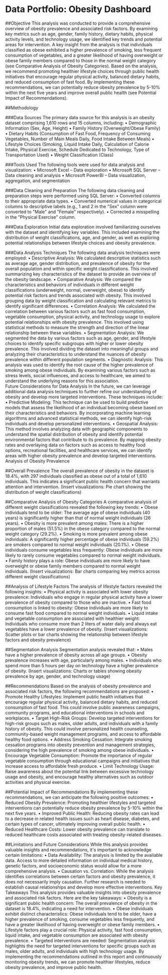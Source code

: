 # Data Portfolio: Obesity Dashboard

##Objective
This analysis was conducted to provide a comprehensive overview of obesity prevalence and associated risk factors. By examining key metrics such as age, gender, family history, dietary habits, physical activity levels, and technology usage, we identified key trends and potential areas for intervention. A key insight from the analysis is that individuals classified as obese exhibited a higher prevalence of smoking, less frequent consumption of vegetables, and a greater likelihood of having overweight or obese family members compared to those in the normal weight category (see Comparative Analysis of Obesity Categories). Based on the analysis, we recommend promoting healthier lifestyle choices through public health initiatives that encourage regular physical activity, balanced dietary habits, and reduced consumption of fast food. By implementing these recommendations, we can potentially reduce obesity prevalence by 5-10% within the next five years and improve overall public health (see Potential Impact of Recommendations).   

##Methodology

###Data Sources
The primary data source for this analysis is an obesity dataset comprising 1,610 rows and 15 columns, including:
•	Demographic Information (Sex, Age, Height)
•	Family History (Overweight/Obese Family)
•	Dietary Habits (Consumption of Fast Food, Frequency of Consuming Vegetables, Number of Main Meals Daily, Food Intake Between Meals)
•	Lifestyle Choices (Smoking, Liquid Intake Daily, Calculation of Calorie Intake, Physical Exercise, Schedule Dedicated to Technology, Type of Transportation Used)
•	Weight Classification (Class)

###Tools Used
The following tools were used for data analysis and visualization:
•	Microsoft Excel – Data exploration
•	Microsoft SQL Server – Data cleaning and analysis
•	Microsoft PowerBI – Data visualization, aggregation, and segmentation

###Data Cleaning and Preparation
The following data cleaning and preparation steps were performed using SQL Server:
•	Converted columns to their appropriate data types.
•	Converted numerical values in categorical columns to descriptive labels (e.g., 1 and 2 in the "Sex" column were converted to "Male" and "Female" respectively).
•	Corrected a misspelling in the "Physical Exercise" column.

###Data Exploration
Initial data exploration involved familiarizing ourselves with the dataset and identifying key variables. This included examining the distribution of weight classifications, age, and gender, as well as exploring potential relationships between lifestyle choices and obesity prevalence.

###Data Analysis Techniques
The following data analysis techniques were employed:
•	Descriptive Analysis: We calculated descriptive statistics such as average age, gender distribution, and prevalence of obesity for the overall population and within specific weight classifications. This involved summarizing key characteristics of the dataset to provide an overview of the obesity landscape.
•	Comparative Analysis: We compared the characteristics and behaviors of individuals in different weight classifications (underweight, normal, overweight, obese) to identify potential risk factors and trends associated with obesity. This involved grouping data by weight classification and calculating relevant metrics to identify significant differences.
•	Correlation Analysis: We calculated the correlation between various factors such as fast food consumption, vegetable consumption, physical activity, and technology usage to explore potential relationships with obesity prevalence. This involved using statistical methods to measure the strength and direction of the linear relationship between these variables.
•	Segmentation Analysis: We segmented the data by various factors such as age, gender, and lifestyle choices to identify specific subgroups with higher or lower obesity prevalence. This involved dividing the dataset into meaningful groups and analyzing their characteristics to understand the nuances of obesity prevalence within different population segments.
•	Diagnostic Analysis: This analysis was used to identify the root cause of the higher prevalence of smoking among obese individuals. By examining various factors such as stress levels, social influences, and access to healthcare, we aimed to understand the underlying reasons for this association.   
Future Considerations for Data Analysis
In the future, we can leverage additional data analysis techniques to further refine our understanding of obesity and develop more targeted interventions. These techniques include:
•	Predictive Modeling: This technique can be used to build predictive models that assess the likelihood of an individual becoming obese based on their characteristics and behaviors. By incorporating machine learning algorithms and advanced statistical methods, we can identify high-risk individuals and develop personalized interventions.
•	Geospatial Analysis: This method involves analyzing data with geographic components to understand the spatial distribution of obesity and identify potential environmental factors that contribute to its prevalence. By mapping obesity rates and overlaying data on factors such as access to healthy food options, recreational facilities, and healthcare services, we can identify areas with higher obesity prevalence and develop targeted interventions.
Analysis of Obesity Prevalence

##Overall Prevalence
The overall prevalence of obesity in the dataset is 18.4%, with 297 individuals classified as obese out of a total of 1,610 individuals. This indicates a significant public health concern that warrants attention and intervention.
(Insert visualizations: Pie chart showing the distribution of weight classifications)

##Comparative Analysis of Obesity Categories
A comparative analysis of different weight classifications revealed the following key trends:
•	Obese individuals tend to be older: The average age of obese individuals (40 years) is significantly higher than that of normal weight individuals (26 years).
•	Obesity is more prevalent among males: There is a higher proportion of males (51.5%) in the obese category compared to the normal weight category (29.2%).
•	Smoking is more prevalent among obese individuals: A significantly higher percentage of obese individuals (59.2%) are smokers compared to normal weight individuals (20.1%).
•	Obese individuals consume vegetables less frequently: Obese individuals are more likely to rarely consume vegetables compared to normal weight individuals.
•	Family history plays a role: Obese individuals are more likely to have overweight or obese family members compared to normal weight individuals.
(Insert visualizations: Bar charts comparing key metrics across different weight classifications)

##Analysis of Lifestyle Factors
The analysis of lifestyle factors revealed the following insights:
•	Physical activity is associated with lower obesity prevalence: Individuals who engage in regular physical activity have a lower prevalence of obesity compared to those who are inactive.
•	Fast food consumption is linked to obesity: Obese individuals are more likely to consume fast food compared to normal weight individuals.
•	Liquid intake and vegetable consumption are associated with healthier weight: Individuals who consume more than 2 liters of water daily and always eat vegetables have a lower prevalence of obesity.
(Insert visualizations: Scatter plots or bar charts showing the relationship between lifestyle factors and obesity prevalence)

##Segmentation Analysis
Segmentation analysis revealed that:
•	Males have a higher prevalence of obesity across all age groups.
•	Obesity prevalence increases with age, particularly among males.
•	Individuals who spend more than 5 hours per day on technology have a higher prevalence of obesity.
(Insert visualizations: Charts or tables showing obesity prevalence by age, gender, and technology usage)

##Recommendations
Based on the analysis of obesity prevalence and associated risk factors, the following recommendations are proposed:
•	Promote Healthy Lifestyles: Implement public health initiatives that encourage regular physical activity, balanced dietary habits, and reduced consumption of fast food. This could involve public awareness campaigns, community programs, and educational interventions in schools and workplaces.
•	Target High-Risk Groups: Develop targeted interventions for high-risk groups such as males, older adults, and individuals with a family history of obesity. This could involve personalized health counseling, community-based weight management programs, and access to affordable healthy food options.
•	Address Smoking Cessation: Integrate smoking cessation programs into obesity prevention and management strategies, considering the high prevalence of smoking among obese individuals.
•	Encourage Vegetable Consumption: Promote the importance of regular vegetable consumption through educational campaigns and initiatives that increase access to affordable fresh produce.
•	Limit Technology Usage: Raise awareness about the potential link between excessive technology usage and obesity, and encourage healthy alternatives such as outdoor activities and physical exercise.

##Potential Impact of Recommendations
By implementing these recommendations, we can anticipate the following positive outcomes:
•	Reduced Obesity Prevalence: Promoting healthier lifestyles and targeted interventions can potentially reduce obesity prevalence by 5-10% within the next five years.
•	Improved Public Health: Reducing obesity rates can lead to a decrease in related health issues such as heart disease, diabetes, and certain types of cancer, ultimately improving overall public health.
•	Reduced Healthcare Costs: Lower obesity prevalence can translate to reduced healthcare costs associated with treating obesity-related diseases.

##Limitations and Future Considerations
While this analysis provides valuable insights and recommendations, it's important to acknowledge certain limitations:
•	Data Availability: The analysis is limited by the available data. Access to more detailed information on individual medical history, genetic factors, and socioeconomic status would allow for a more comprehensive analysis.
•	Causation vs. Correlation: While the analysis identifies correlations between certain factors and obesity prevalence, it does not necessarily imply causation. Further research is needed to establish causal relationships and develop more effective interventions.
Key Takeaways
This analysis provides valuable insights into obesity prevalence and associated risk factors. Here are the key takeaways:
•	Obesity is a significant public health concern: The overall prevalence of obesity in the dataset is 18.4%, indicating a need for intervention.
•	Obese individuals exhibit distinct characteristics: Obese individuals tend to be older, have a higher prevalence of smoking, consume vegetables less frequently, and have a greater likelihood of having overweight or obese family members.
•	Lifestyle factors play a crucial role: Physical activity, fast food consumption, liquid intake, and vegetable consumption are associated with obesity prevalence.
•	Targeted interventions are needed: Segmentation analysis highlights the need for targeted interventions for specific groups such as males, older adults, and individuals with high technology usage.
By implementing the recommendations outlined in this report and continuously monitoring obesity trends, we can promote healthier lifestyles, reduce obesity prevalence, and improve public health.
